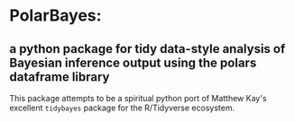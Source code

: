 # PolarBayes:
## a python package for tidy data-style analysis of Bayesian inference output using the polars dataframe library

This package attempts to be a spiritual python port of Matthew Kay's excellent ``tidybayes`` package for the R/Tidyverse ecosystem.
